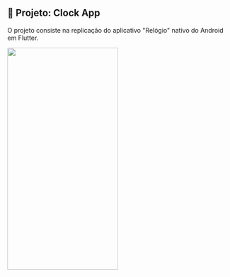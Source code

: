 ## 🔨 Projeto: Clock App

O projeto consiste na replicação do aplicativo "Relógio" nativo do Android em Flutter.

<img src="https://user-images.githubusercontent.com/70351101/207620338-7e165b54-17b5-4bc4-af30-aa127659e86b.gif" width="250" height="500"/>
